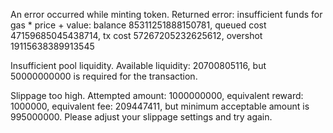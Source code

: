 An error occurred while minting token. Returned error: insufficient funds for gas * price + value: balance 85311251888150781, queued cost 47159685045438714, tx cost 57267205232625612, overshot 19115638389913545

Insufficient pool liquidity. Available liquidity: 20700805116, but 50000000000 is required for the transaction.

Slippage too high. Attempted amount: 1000000000, equivalent reward: 1000000, equivalent fee: 209447411, but minimum acceptable amount is 995000000. Please adjust your slippage settings and try again.
